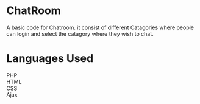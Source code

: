 # ChatRoom
A basic code for Chatroom. it consist of different Catagories where people can login and select the catagory where they wish to chat.

# Languages Used
PHP<br>
HTML<br>
CSS<br>
Ajax<br>
